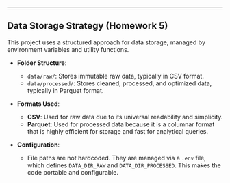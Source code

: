 ---
## Data Storage Strategy (Homework 5)

This project uses a structured approach for data storage, managed by environment variables and utility functions.

* **Folder Structure**:
    * `data/raw/`: Stores immutable raw data, typically in CSV format.
    * `data/processed/`: Stores cleaned, processed, and optimized data, typically in Parquet format.

* **Formats Used**:
    * **CSV**: Used for raw data due to its universal readability and simplicity.
    * **Parquet**: Used for processed data because it is a columnar format that is highly efficient for storage and fast for analytical queries.

* **Configuration**:
    * File paths are not hardcoded. They are managed via a `.env` file, which defines `DATA_DIR_RAW` and `DATA_DIR_PROCESSED`. This makes the code portable and configurable.